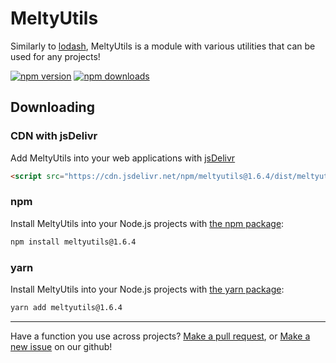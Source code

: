 # MeltyUtils
Similarly to [lodash](https://lodash.com), MeltyUtils is a module with various utilities that can be used for any projects!

<a href="https://www.npmjs.com/package/meltyutils"><img src="https://img.shields.io/npm/v/meltyutils.svg?maxAge=3600" alt="npm version" /></a>
<a href="https://www.npmjs.com/package/meltyutils"><img src="https://img.shields.io/npm/dt/meltyutils.svg?maxAge=3600" alt="npm downloads" /></a>

## Downloading

### CDN with jsDelivr

Add MeltyUtils into your web applications with [jsDelivr](https://www.jsdelivr.com)

```html
<script src="https://cdn.jsdelivr.net/npm/meltyutils@1.6.4/dist/meltyutils.js" integrity="sha384-VtISRSLah9TanGlOWgz21W2y+2cRmpHQfFmQx2TP1BSS6499A3s57rY2BuNabxLl" crossorigin="anonymous">
```

### npm

Install MeltyUtils into your Node.js projects with [the npm package](https://www.npmjs.com/package/meltyutils):

```sh
npm install meltyutils@1.6.4
```

### yarn

Install MeltyUtils into your Node.js projects with [the yarn package](https://yarnpkg.com/package/meltyutils):

```sh
yarn add meltyutils@1.6.4
```

___

Have a function you use across projects? [Make a pull request](https://github.com/MeltyMoon/meltyutils/compare), or [Make a new issue](https://github.com/MeltyMoon/meltyutils/issues/new/choose) on our github!